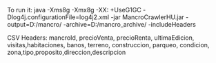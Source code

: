 To run it: java -Xms8g -Xmx8g -XX: +UseG1GC -Dlog4j.configurationFile=log4j2.xml -jar MancroCrawlerHU.jar -output=D:/mancro/ -archive=D:/mancro_archive/ -includeHeaders

 CSV Headers: 
 mancroId, precioVenta, precioRenta, ultimaEdicion, visitas,habitaciones, banos, terreno, construccion, parqueo, condicion, zona,tipo,proposito,direccion,descripcion
